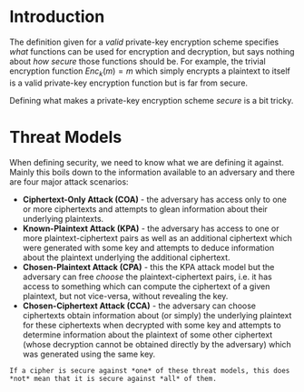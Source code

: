 # Introduction
The definition given for a *valid* private-key encryption scheme specifies *what* functions can be used for encryption and decryption, but says nothing about *how secure* those functions should be. For example, the trivial encryption function $\textit{Enc}_k(m) = m$ which simply encrypts a plaintext to itself is a valid private-key encryption function but is far from secure.

Defining what makes a private-key encryption scheme *secure* is a bit tricky. 

# Threat Models
When defining security, we need to know what we are defining it against. Mainly this boils down to the information available to an adversary and there are four major attack scenarios:
- **Ciphertext-Only Attack (COA)** - the adversary has access only to one or more ciphertexts and attempts to glean information about their underlying plaintexts.
- **Known-Plaintext Attack (KPA)** - the adversary has access to one or more plaintext-ciphertext pairs as well as an additional ciphertext which were generated with some key and attempts to deduce information about the plaintext underlying the additional ciphertext.
- **Chosen-Plaintext Attack (CPA)** - this the KPA attack model but the adversary can free *choose* the plaintext-ciphertext pairs, i.e. it has access to something which can compute the ciphertext of a given plaintext, but not vice-versa, without revealing the key. 
- **Chosen-Ciphertext Attack (CCA)** - the adversary can choose ciphertexts obtain information about (or simply) the underlying plaintext for these ciphertexts when decrypted with some key and attempts to determine information about the plaintext of some other ciphertext (whose decryption cannot be obtained directly by the adversary) which was generated using the same key.

```admonish warning
If a cipher is secure against *one* of these threat models, this does *not* mean that it is secure against *all* of them.
```